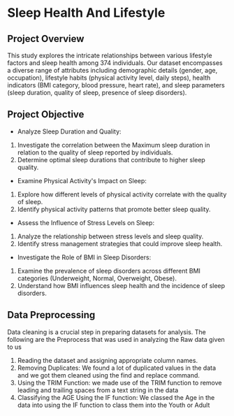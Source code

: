 # Sleep Health And Lifestyle 


## Project Overview
This study explores the intricate relationships between various lifestyle factors and sleep health among 374 individuals. Our dataset encompasses a diverse range of attributes including demographic details (gender, age, occupation), lifestyle habits (physical activity level, daily steps), health indicators (BMI category, blood pressure, heart rate), and sleep parameters (sleep duration, quality of sleep, presence of sleep disorders).


## Project Objective
-  Analyze Sleep Duration and Quality:
  1.  Investigate the correlation between the Maximum sleep duration in relation to the quality of sleep reported by individuals.
  2.  Determine optimal sleep durations that contribute to higher sleep quality.
-  Examine Physical Activity's Impact on Sleep:
  1.  Explore how different levels of physical activity correlate with the quality of sleep.
  2.  Identify physical activity patterns that promote better sleep quality.
-  Assess the Influence of Stress Levels on Sleep:
  1.  Analyze the relationship between stress levels and sleep quality.
  2.  Identify stress management strategies that could improve sleep health.
-  Investigate the Role of BMI in Sleep Disorders:
  1.  Examine the prevalence of sleep disorders across different BMI categories (Underweight, Normal, Overweight, Obese).
  2.  Understand how BMI influences sleep health and the incidence of sleep disorders.


## Data Preprocessing
Data cleaning is a crucial step in preparing datasets for analysis. The following are the Preprocess that was used in analyzing the Raw data given to us

  1.  Reading the dataset and assigning appropriate column names.
  2.  Removing Duplicates: We found a lot of  duplicated values in the data and we got them cleaned using  the find and replace command.
  3.  Using the TRIM Function: we made use of the TRIM function to remove leading and trailing spaces from a text string in the data
  4.   Classifying the AGE Using the IF function: We classed the Age in the data into using the IF function to class them into the Youth or Adult 
